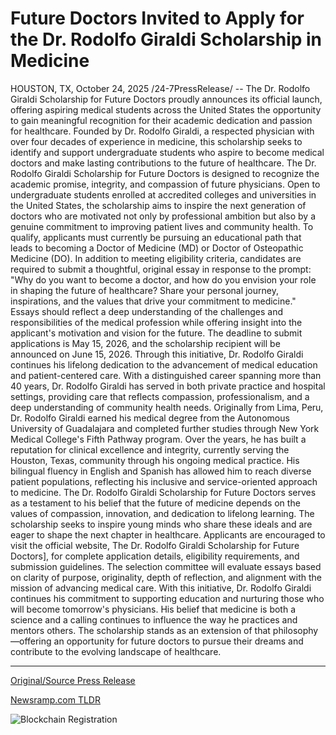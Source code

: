 # Future Doctors Invited to Apply for the Dr. Rodolfo Giraldi Scholarship in Medicine

HOUSTON, TX, October 24, 2025 /24-7PressRelease/ -- The Dr. Rodolfo Giraldi Scholarship for Future Doctors proudly announces its official launch, offering aspiring medical students across the United States the opportunity to gain meaningful recognition for their academic dedication and passion for healthcare. Founded by Dr. Rodolfo Giraldi, a respected physician with over four decades of experience in medicine, this scholarship seeks to identify and support undergraduate students who aspire to become medical doctors and make lasting contributions to the future of healthcare.  The Dr. Rodolfo Giraldi Scholarship for Future Doctors is designed to recognize the academic promise, integrity, and compassion of future physicians. Open to undergraduate students enrolled at accredited colleges and universities in the United States, the scholarship aims to inspire the next generation of doctors who are motivated not only by professional ambition but also by a genuine commitment to improving patient lives and community health.  To qualify, applicants must currently be pursuing an educational path that leads to becoming a Doctor of Medicine (MD) or Doctor of Osteopathic Medicine (DO). In addition to meeting eligibility criteria, candidates are required to submit a thoughtful, original essay in response to the prompt: "Why do you want to become a doctor, and how do you envision your role in shaping the future of healthcare? Share your personal journey, inspirations, and the values that drive your commitment to medicine."  Essays should reflect a deep understanding of the challenges and responsibilities of the medical profession while offering insight into the applicant's motivation and vision for the future. The deadline to submit applications is May 15, 2026, and the scholarship recipient will be announced on June 15, 2026.  Through this initiative, Dr. Rodolfo Giraldi continues his lifelong dedication to the advancement of medical education and patient-centered care. With a distinguished career spanning more than 40 years, Dr. Rodolfo Giraldi has served in both private practice and hospital settings, providing care that reflects compassion, professionalism, and a deep understanding of community health needs.  Originally from Lima, Peru, Dr. Rodolfo Giraldi earned his medical degree from the Autonomous University of Guadalajara and completed further studies through New York Medical College's Fifth Pathway program. Over the years, he has built a reputation for clinical excellence and integrity, currently serving the Houston, Texas, community through his ongoing medical practice. His bilingual fluency in English and Spanish has allowed him to reach diverse patient populations, reflecting his inclusive and service-oriented approach to medicine.  The Dr. Rodolfo Giraldi Scholarship for Future Doctors serves as a testament to his belief that the future of medicine depends on the values of compassion, innovation, and dedication to lifelong learning. The scholarship seeks to inspire young minds who share these ideals and are eager to shape the next chapter in healthcare.  Applicants are encouraged to visit the official website, The Dr. Rodolfo Giraldi Scholarship for Future Doctors], for complete application details, eligibility requirements, and submission guidelines. The selection committee will evaluate essays based on clarity of purpose, originality, depth of reflection, and alignment with the mission of advancing medical care.  With this initiative, Dr. Rodolfo Giraldi continues his commitment to supporting education and nurturing those who will become tomorrow's physicians. His belief that medicine is both a science and a calling continues to influence the way he practices and mentors others. The scholarship stands as an extension of that philosophy—offering an opportunity for future doctors to pursue their dreams and contribute to the evolving landscape of healthcare. 

---

[Original/Source Press Release](https://www.24-7pressrelease.com/press-release/528003/future-doctors-invited-to-apply-for-the-dr-rodolfo-giraldi-scholarship-in-medicine)
                    

[Newsramp.com TLDR](https://newsramp.com/curated-news/dr-rodolfo-giraldi-launches-scholarship-for-future-medical-students/e905d9b379a5bccdac6d1349a408cd2c) 

 

 



![Blockchain Registration](https://cdn.newsramp.app/24-7PressRelease/qrcode/2510/24/nukeOuR4.webp)